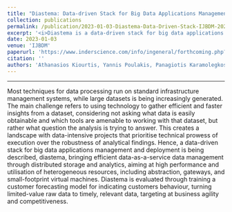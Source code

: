 ```yaml
---
title: "Diastema: Data-driven Stack for Big Data Applications Management and Deployment"
collection: publications
permalink: /publication/2023-01-03-Diastema-Data-Driven-Stack-IJBDM-2023
excerpt: '<i>Diastema is a data-driven stack for big data applications management and deployment, bringing efficient data-as-a-service solutions.</i>'
date: 2023-01-03
venue: 'IJBDM'
paperurl: 'https://www.inderscience.com/info/ingeneral/forthcoming.php?jcode=ijbdm#108256'
citation: ''
authors: 'Athanasios Kiourtis, Yannis Poulakis, Panagiotis Karamolegkos, <ins>Andreas Karabetian</ins>, Konstantinos Voulgaris, Argyro Mavrogiorgou, Dimosthenis Kyriazis'
---
```

<hr>
Most techniques for data processing run on standard infrastructure management systems, while large datasets is being increasingly generated. The main challenge refers to using technology to gather efficient and faster insights from a dataset, considering not asking what data is easily obtainable and which tools are amenable to working with that dataset, but rather what question the analysis is trying to answer. This creates a landscape with data-intensive projects that prioritise technical prowess of execution over the robustness of analytical findings. Hence, a data-driven stack for big data applications management and deployment is being described, diastema, bringing efficient data-as-a-service data management through distributed storage and analytics, aiming at high performance and utilisation of heterogeneous resources, including abstraction, gateways, and small-footprint virtual machines. Diastema is evaluated through training a customer forecasting model for indicating customers behaviour, turning limited-value raw data to timely, relevant data, targeting at business agility and competitiveness.